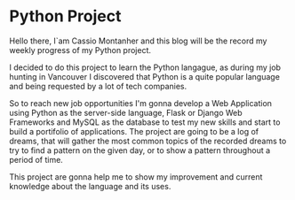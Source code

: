 # Python Project

Hello there, I`am Cassio Montanher and this blog will be the record my weekly progress of my Python project.

I decided to do this project to learn the Python langague, as during my job hunting in Vancouver I discovered that Python is a quite popular language and being requested by a lot of tech companies. 

So to reach new job opportunities I'm gonna develop a Web Application using Python as the server-side language, Flask or Django Web Frameworks and MySQL as the database to test my new skills and start to build a portifolio of applications. The project are going to be a log of dreams, that will gather the most common topics of the recorded dreams to try to find a pattern on the given day, or to show a pattern throughout a period of time. 

This project are gonna help me to show my improvement and current knowledge about the language and its uses.
